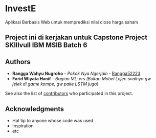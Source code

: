 # InvestE

Aplikasi Berbasis Web untuk memprediksi nilai close harga saham

## Project ini di kerjakan untuk Capstone Project SKIllvull IBM MSIB Batch 6




## Authors

* **Rangga Wahyu Nugroho** - *Pokok Nya Ngerjain* - [Rangga52223](wkwkwk)
* **Farid Wiyata Hanif** - *Bagian ML-ers (Bukan Mobel Lejen soalnya gw jelek di game kompe, gw pake LSTM juga)*

See also the list of [contributors](https://github.com/your/project/contributors) who participated in this project.



## Acknowledgments

* Hat tip to anyone whose code was used
* Inspiration
* etc
